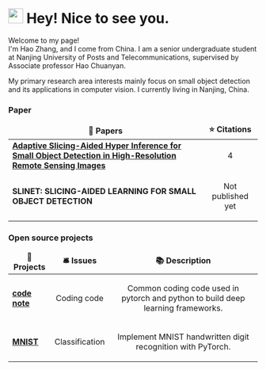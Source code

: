 <h1><img src="https://emojis.slackmojis.com/emojis/images/1531849430/4246/blob-sunglasses.gif?1531849430" width="30"/> Hey! Nice to see you.</h1>


<p>Welcome to my page! </br> I'm Hao Zhang, and I come from China. I am a senior undergraduate student at Nanjing University of Posts and Telecommunications, supervised by Associate professor Hao Chuanyan. 

My primary research area interests mainly focus on small object detection and its applications in  computer vision. I currently living in Nanjing, China. </p>
<h3>Paper</h3>
<table>
  <thead align="center">
    <tr border: none;>
      <td><b>🎁 Papers</b></td>
      <td><b>⭐ Citations</b></td>
    </tr>
  </thead>
  <tbody>
    <tr>
      <td><a href="https://doi.org/10.3390/rs15051249"><b> Adaptive Slicing-Aided Hyper Inference for Small Object Detection in High-Resolution Remote Sensing Images</b></a></td>
      <td><alt="Citations"/><p align="center"> 4 </p>   </td>
    </tr>
    <tr>
      <td><a ><b> SLINET: SLICING-AIDED LEARNING FOR SMALL OBJECT DETECTION</b></a></td>
      <td><alt="Citations"/><p align="center"> Not published yet </p>   </td>
    </tr>
  </tbody>
</table>
        
<h3>Open source projects</h3>
<table>
  <thead align="center">
    <tr border: none;>
      <td><b>🎁 Projects</b></td>
      <td><b>🛎 Issues</b></td>
      <td><b>📚 Description</b></td>
    </tr>
  </thead>
  <tbody>
    <tr>
      <td><a href="https://github.com/Gemini2415/Gemini2415/tree/93d70e89884b8ae4df2258f4da39b7032282a6b3/MNIST_cls"><b> code note</b></a></td>
      <td><alt="Issues"/><p align="center"> Coding code </p></td>
      <td><alt="Description"/><p align="center"> Common coding code used in pytorch and python to build deep learning frameworks. </p></td>
    </tr>
    <tr>
      <td><a href="https://github.com/Gemini-wt/Gemini-wt/blob/6f29260b7091c8e7ea3596525d0b8ee6d505948b/code%20note.py"><b> MNIST</b></a></td>
      <td><alt="Issues"/><p align="center"> Classification </p></td>
      <td><alt="Description"/><p align="center"> Implement MNIST handwritten digit recognition with PyTorch. </p></td>
    </tr>
  </tbody>
</table>
